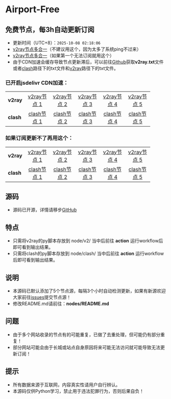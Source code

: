 # Airport-Free
## 免费节点，每3h自动更新订阅

- 更新时间（UTC+8）：`2025-10-08 02:18:06`
- [v2ray节点多合一](https://cdn.jsdelivr.net/gh/xiaoji235/airport-free/v2ray.txt)（不建议用这个，因为太多了系统ping不过来）
- [v2ray节点多合一](https://ghp.ci/https://raw.githubusercontent.com/xiaoji235/airport-free/main/v2ray.txt)（如果第一个无法订阅就用这个）
- 由于CDN加速会缓存导致节点更新滞后，可以前往[Github](https://github.com/xiaoji235/airport-free)获取<strong>v2ray.txt</strong>文件或者[clash](https://github.com/xiaoji235/airport-free/tree/main/clash)路径下的txt文件和[v2ray](https://github.com/xiaoji235/airport-free/tree/main/v2ray)路径下的txt文件。

### 已开启jsdelivr CDN加速：

<table style="width:90%">
<tr><td><strong>v2ray</strong></td>
<td align="center"><a href="https://cdn.jsdelivr.net/gh/xiaoji235/airport-free/v2ray/naidounode.txt">v2ray节点 1</a></td>
<td align="center"><a href="https://cdn.jsdelivr.net/gh/xiaoji235/airport-free/v2ray/nodefree.txt">v2ray节点 2</a></td>
<td align="center"><a href="https://cdn.jsdelivr.net/gh/xiaoji235/airport-free/v2ray/nodev2ray.txt">v2ray节点 3</a></td>
<td align="center"><a href="https://cdn.jsdelivr.net/gh/xiaoji235/airport-free/v2ray/v2rayshare.txt">v2ray节点 4</a></td>
<td align="center"><a href="https://cdn.jsdelivr.net/gh/xiaoji235/airport-free/v2ray/wenode.txt">v2ray节点 5</a></td>


</tr>
<tr><td><strong>clash</strong></td>
<td align="center"><a href="https://cdn.jsdelivr.net/gh/xiaoji235/airport-free/clash/naidounode.txt">clash节点 1</a></td>
<td align="center"><a href="https://cdn.jsdelivr.net/gh/xiaoji235/airport-free/clash/nodefree.txt">clash节点 2</a></td>
<td align="center"><a href="https://cdn.jsdelivr.net/gh/xiaoji235/airport-free/clash/nodev2ray.txt">clash节点 3</a></td>
<td align="center"><a href="https://cdn.jsdelivr.net/gh/xiaoji235/airport-free/clash/v2rayshare.txt">clash节点 4</a></td>
<td align="center"><a href="https://cdn.jsdelivr.net/gh/xiaoji235/airport-free/clash/wenode.txt">clash节点 5</a></td>


</tr>
</table>

### 如果订阅更新不了再用这个：

<table style="width:90%">
<tr><td><strong>v2ray</strong></td>
<td align="center"><a href="https://ghp.ci/https://raw.githubusercontent.com/xiaoji235/airport-free/main/v2ray/naidounode.txt">v2ray节点 1</a></td>
<td align="center"><a href="https://ghp.ci/https://raw.githubusercontent.com/xiaoji235/airport-free/main/v2ray/nodefree.txt">v2ray节点 2</a></td>
<td align="center"><a href="https://ghp.ci/https://raw.githubusercontent.com/xiaoji235/airport-free/main/v2ray/nodev2ray.txt">v2ray节点 3</a></td>
<td align="center"><a href="https://ghp.ci/https://raw.githubusercontent.com/xiaoji235/airport-free/main/v2ray/v2rayshare.txt">v2ray节点 4</a></td>
<td align="center"><a href="https://ghp.ci/https://raw.githubusercontent.com/xiaoji235/airport-free/main/v2ray/wenode.txt">v2ray节点 5</a></td>


</tr>
<tr><td><strong>clash</strong></td>
<td align="center"><a href="https://ghp.ci/https://raw.githubusercontent.com/xiaoji235/airport-free/main/clash/naidounode.txt">clash节点 1</a></td>
<td align="center"><a href="https://ghp.ci/https://raw.githubusercontent.com/xiaoji235/airport-free/main/clash/nodefree.txt">clash节点 2</a></td>
<td align="center"><a href="https://ghp.ci/https://raw.githubusercontent.com/xiaoji235/airport-free/main/clash/nodev2ray.txt">clash节点 3</a></td>
<td align="center"><a href="https://ghp.ci/https://raw.githubusercontent.com/xiaoji235/airport-free/main/clash/v2rayshare.txt">clash节点 4</a></td>
<td align="center"><a href="https://ghp.ci/https://raw.githubusercontent.com/xiaoji235/airport-free/main/clash/wenode.txt">clash节点 5</a></td>


</tr>
</table>

## 源码
- 源码已开源，详情请移步[GitHub](https://github.com/xiaoji235/airport-free/tree/main)

## 特点
- 只需将v2ray的py脚本存放到 node/v2/ 当中后前往 <strong>action</strong> 运行workflow后即可看到输出结果。
- 只需将clash的py脚本存放到 node/clash/ 当中后前往 <strong>action</strong> 运行workflow后即可看到输出结果。

## 说明
- 本源码已默认添加了5个节点源，每隔3个小时自动检测更新，如果有新源欢迎大家前往[issues](https://github.com/xiaoji235/airport-free/issues)提交节点源！
- 修改README.md请前往：<strong>nodes/README.md</strong>

## 问题
- 由于多个网站收录的节点有的可能重复，已做了去重处理，但可能仍有部分重复！
- 部分网站可能会由于长城或站点自身原因将来可能无法访问就可能导致无法更新订阅！

## 提示
- 所有数据来源于互联网，内容真实性请用户自行辨认。
- 本源码仅供Python学习，禁止用于违法犯罪行为，否则后果自负！
